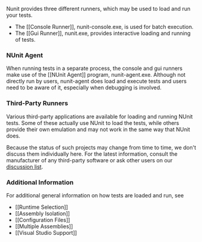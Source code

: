 Nunit provides three different runners, which may be used to load and
run your tests.

 * The [[Console Runner]], 
    nunit-console.exe, is used for batch execution.
 * The [[Gui Runner]], nunit.exe,
    provides interactive loading and running of tests.

### NUnit Agent

When running tests in a separate process, the console and gui runners make use of the [[NUnit Agent]] program, nunit-agent.exe. Although not directly run by users, nunit-agent does load and execute tests and users need to be aware of it, especially when debugging is involved.

### Third-Party Runners

Various third-party applications are available for loading and running NUnit tests. Some of these actually use NUnit to load the tests, while others provide their own emulation and may not work in the same way that NUnit does.
   
Because the status of such projects may change from time to time, we don't discuss them individually here. For the latest information, consult the manufacturer of any third-party software or ask other users on our
<a href="http://groups.google.com/group/nunit-discuss">discussion list</a>.
   
### Additional Information

For additional general information on how tests are loaded and run, see

 * [[Runtime Selection]]
 * [[Assembly Isolation]]
 * [[Configuration Files]]
 * [[Multiple Assemblies]]
 * [[Visual Studio Support]]
